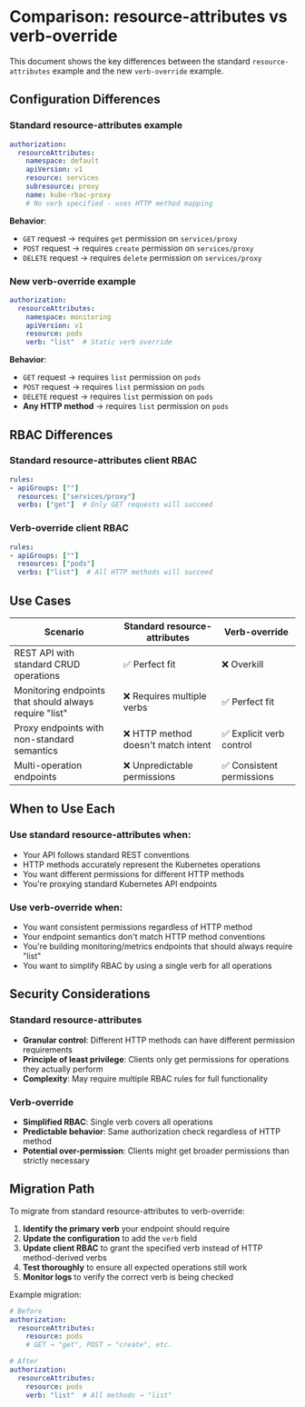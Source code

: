 # Comparison: resource-attributes vs verb-override

This document shows the key differences between the standard `resource-attributes` example and the new `verb-override` example.

## Configuration Differences

### Standard resource-attributes example
```yaml
authorization:
  resourceAttributes:
    namespace: default
    apiVersion: v1
    resource: services
    subresource: proxy
    name: kube-rbac-proxy
    # No verb specified - uses HTTP method mapping
```

**Behavior**:
- `GET` request → requires `get` permission on `services/proxy`
- `POST` request → requires `create` permission on `services/proxy`
- `DELETE` request → requires `delete` permission on `services/proxy`

### New verb-override example
```yaml
authorization:
  resourceAttributes:
    namespace: monitoring
    apiVersion: v1
    resource: pods
    verb: "list"  # Static verb override
```

**Behavior**:
- `GET` request → requires `list` permission on `pods`
- `POST` request → requires `list` permission on `pods`
- `DELETE` request → requires `list` permission on `pods`
- **Any HTTP method** → requires `list` permission on `pods`

## RBAC Differences

### Standard resource-attributes client RBAC
```yaml
rules:
- apiGroups: [""]
  resources: ["services/proxy"]
  verbs: ["get"]  # Only GET requests will succeed
```

### Verb-override client RBAC
```yaml
rules:
- apiGroups: [""]
  resources: ["pods"]
  verbs: ["list"]  # All HTTP methods will succeed
```

## Use Cases

| Scenario | Standard resource-attributes | Verb-override |
|----------|------------------------------|---------------|
| REST API with standard CRUD operations | ✅ Perfect fit | ❌ Overkill |
| Monitoring endpoints that should always require "list" | ❌ Requires multiple verbs | ✅ Perfect fit |
| Proxy endpoints with non-standard semantics | ❌ HTTP method doesn't match intent | ✅ Explicit verb control |
| Multi-operation endpoints | ❌ Unpredictable permissions | ✅ Consistent permissions |

## When to Use Each

### Use standard resource-attributes when:
- Your API follows standard REST conventions
- HTTP methods accurately represent the Kubernetes operations
- You want different permissions for different HTTP methods
- You're proxying standard Kubernetes API endpoints

### Use verb-override when:
- You want consistent permissions regardless of HTTP method
- Your endpoint semantics don't match HTTP method conventions
- You're building monitoring/metrics endpoints that should always require "list"
- You want to simplify RBAC by using a single verb for all operations

## Security Considerations

### Standard resource-attributes
- **Granular control**: Different HTTP methods can have different permission requirements
- **Principle of least privilege**: Clients only get permissions for operations they actually perform
- **Complexity**: May require multiple RBAC rules for full functionality

### Verb-override
- **Simplified RBAC**: Single verb covers all operations
- **Predictable behavior**: Same authorization check regardless of HTTP method
- **Potential over-permission**: Clients might get broader permissions than strictly necessary

## Migration Path

To migrate from standard resource-attributes to verb-override:

1. **Identify the primary verb** your endpoint should require
2. **Update the configuration** to add the `verb` field
3. **Update client RBAC** to grant the specified verb instead of HTTP method-derived verbs
4. **Test thoroughly** to ensure all expected operations still work
5. **Monitor logs** to verify the correct verb is being checked

Example migration:
```yaml
# Before
authorization:
  resourceAttributes:
    resource: pods
    # GET → "get", POST → "create", etc.

# After
authorization:
  resourceAttributes:
    resource: pods
    verb: "list"  # All methods → "list"
```